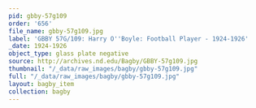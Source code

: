 ```yaml
---
pid: gbby-57g109
order: '656'
file_name: gbby-57g109.jpg
label: 'GBBY 57G/109: Harry O''Boyle: Football Player - 1924-1926'
_date: 1924-1926
object_type: glass plate negative
source: http://archives.nd.edu/Bagby/GBBY-57g109.jpg
thumbnail: "/_data/raw_images/bagby/gbby-57g109.jpg"
full: "/_data/raw_images/bagby/gbby-57g109.jpg"
layout: bagby_item
collection: bagby
---
```

